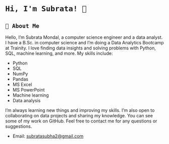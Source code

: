 
# ```Hi, I'm Subrata! 👋```

## `🚀 About Me`
Hello, I’m Subrata Mondal, a computer science engineer and a data analyst. I have a B.Sc. in computer science and I’m doing a Data Analytics Bootcamp at Trainity. I love finding data insights and solving problems with Python, SQL, machine learning, and more. My skills include:
- Python
- SQL
- NumPy
- Pandas
- MS Excel
- MS PowerPoint
- Machine learning
- Data analysis
  
I’m always learning new things and improving my skills. I’m also open to collaborating on data projects and sharing my knowledge. You can see some of my work on GitHub. Feel free to contact me for any questions or suggestions.

- Email: subratasubha2@gmail.com
